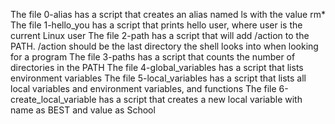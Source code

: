 The file 0-alias has a script that creates an alias named ls with the value rm*
The file 1-hello_you has a script that prints hello user, where user is the current Linux user
The file 2-path has a script that will add /action to the PATH. /action should be the last directory the shell looks into when looking for a program
The file 3-paths has a script that counts the number of directories in the PATH
 The file 4-global_variables has a script that  lists environment variables
The file 5-local_variables  has a script that lists all local variables and environment variables, and functions
The file 6-create_local_variable has a script that creates a new local variable with name as BEST and value as School
